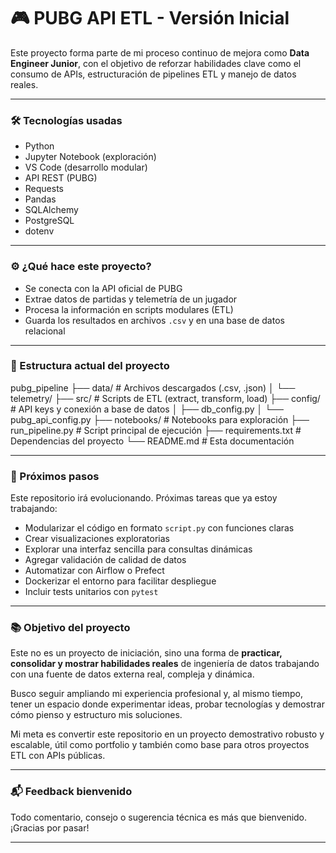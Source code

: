 # 🎮 PUBG API ETL - Versión Inicial

Este proyecto forma parte de mi proceso continuo de mejora como **Data Engineer Junior**, con el objetivo de reforzar habilidades clave como el consumo de APIs, estructuración de pipelines ETL y manejo de datos reales.

---

### 🛠️ Tecnologías usadas

- Python
- Jupyter Notebook (exploración)
- VS Code (desarrollo modular)
- API REST (PUBG)
- Requests
- Pandas
- SQLAlchemy
- PostgreSQL
- dotenv

---

### ⚙️ ¿Qué hace este proyecto?

- Se conecta con la API oficial de PUBG
- Extrae datos de partidas y telemetría de un jugador
- Procesa la información en scripts modulares (ETL)
- Guarda los resultados en archivos `.csv` y en una base de datos relacional

---

### 🧱 Estructura actual del proyecto

pubg_pipeline
├── data/ # Archivos descargados (.csv, .json)
│ └── telemetry/
├── src/ # Scripts de ETL (extract, transform, load)
├── config/ # API keys y conexión a base de datos
│   ├── db_config.py
│   └── pubg_api_config.py
├── notebooks/ # Notebooks para exploración
├── run_pipeline.py # Script principal de ejecución
├── requirements.txt # Dependencias del proyecto
└── README.md # Esta documentación

---

### 🚀 Próximos pasos

Este repositorio irá evolucionando. Próximas tareas que ya estoy trabajando:
- Modularizar el código en formato `script.py` con funciones claras
- Crear visualizaciones exploratorias
- Explorar una interfaz sencilla para consultas dinámicas
- Agregar validación de calidad de datos
- Automatizar con Airflow o Prefect
- Dockerizar el entorno para facilitar despliegue
- Incluir tests unitarios con `pytest`

---

### 📚 Objetivo del proyecto

Este no es un proyecto de iniciación, sino una forma de **practicar, consolidar y mostrar habilidades reales** de ingeniería de datos trabajando con una fuente de datos externa real, compleja y dinámica.

Busco seguir ampliando mi experiencia profesional y, al mismo tiempo, tener un espacio donde experimentar ideas, probar tecnologías y demostrar cómo pienso y estructuro mis soluciones.

Mi meta es convertir este repositorio en un proyecto demostrativo robusto y escalable, útil como portfolio y también como base para otros proyectos ETL con APIs públicas.

---

### 📬 Feedback bienvenido

Todo comentario, consejo o sugerencia técnica es más que bienvenido. ¡Gracias por pasar!

---
